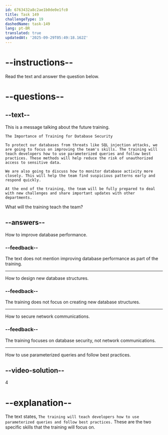 ```yaml
---
id: 6763432a8c2ae1b0de0e1fc0
title: Task 149
challengeType: 19
dashedName: task-149
lang: pt-BR
translated: true
updatedAt: '2025-09-29T05:49:18.162Z'
---
```

<!-- READING -->

# --instructions--

Read the text and answer the question below.

# --questions--

## --text--

This is a message talking about the future training.

`The Importance of Training for Database Security`

`To protect our databases from threats like SQL injection attacks, we are going to focus on improving the team's skills. The training will teach developers how to use parameterized queries and follow best practices. These methods will help reduce the risk of unauthorized access to sensitive data.`  

`We are also going to discuss how to monitor database activity more closely. This will help the team find suspicious patterns early and respond quickly.`  

`At the end of the training, the team will be fully prepared to deal with new challenges and share important updates with other departments.`

What will the training teach the team?

## --answers--

How to improve database performance.

### --feedback--

The text does not mention improving database performance as part of the training.

---

How to design new database structures.

### --feedback--

The training does not focus on creating new database structures.

---

How to secure network communications.

### --feedback--

The training focuses on database security, not network communications.

---

How to use parameterized queries and follow best practices.

## --video-solution--

4

# --explanation--

The text states, `The training will teach developers how to use parameterized queries and follow best practices.` These are the two specific skills that the training will focus on. 
